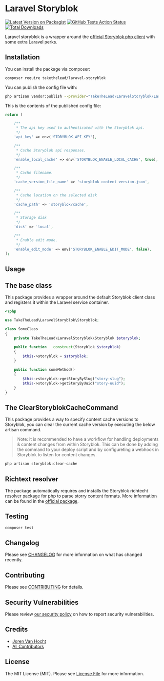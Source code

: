 # Laravel Storyblok

[![Latest Version on Packagist](https://img.shields.io/packagist/v/takethelead/laravel-storyblok.svg?style=flat-square)](https://packagist.org/packages/takethelead/laravel-storyblok)
[![GitHub Tests Action Status](https://img.shields.io/github/workflow/status/takethelead/laravel-storyblok/Tests?label=tests)](https://github.com/takethelead/laravel-storyblok/actions?query=workflow%3ATests+branch%3Amaster)
[![Total Downloads](https://img.shields.io/packagist/dt/takethelead/laravel-storyblok.svg?style=flat-square)](https://packagist.org/packages/takethelead/laravel-storyblok)

Laravel storyblok is a wrapper around the [official Storyblok php client](https://github.com/storyblok/php-client) with some extra Laravel perks.

## Installation

You can install the package via composer:

```bash
composer require takethelead/laravel-storyblok
```

You can publish the config file with:
```bash
php artisan vendor:publish --provider="TakeTheLead\LaravelStoryblok\LaravelStoryblokServiceProvider" --tag="config"
```

This is the contents of the published config file:

```php
return [

    /**
     * The api key used to authenticated with the Storyblok api.
     */
    'api_key' => env('STORYBLOK_API_KEY'),

    /**
     * Cache Storyblok api responses.
     */
    'enable_local_cache' => env('STORYBLOK_ENABLE_LOCAL_CACHE', true),

    /**
     * Cache filename.
     */
    'cache_version_file_name' => 'storyblok-content-version.json',

    /**
     * Cache location on the selected disk
     */
    'cache_path' => 'storyblok/cache',

    /**
     * Storage disk
     */
    'disk' => 'local',

    /**
     * Enable edit mode.
     */
    'enable_edit_mode' => env('STORYBLOK_ENABLE_EDIT_MODE', false),
];
```

## Usage

## The base class

This package provides a wrapper around the default Storyblok client class and registers it within the Laravel service container.

```php
<?php

use TakeTheLead\LaravelStoryblok\Storyblok;

class SomeClass
{
    private TakeTheLead\LaravelStoryblok\Storyblok $storyblok;

    public function __construct(Storyblok $storyblok)
    {
        $this->storyblok = $storyblok;
    }
    
    public function someMethod()
    {
        $this->storyblok->getStoryBySlug("story-slug");
        $this->storyblok->getStoryByUuid("story-uuid");
    }
}
```

## The ClearStoryblokCacheCommand

This package provides a way to specify content cache versions to Storyblok, you can clear the current cache version by executing the below artisan command.

> Note: it is recommended to have a workflow for handling deployments & content changes from within Storyblok.
> This can be done by adding the command to your deploy script and by configureting a webhook in Storyblok to listen for content changes.

```bash
php artisan storyblok:clear-cache
``` 

## Richtext resolver

The package automatically requires and installs the Storyblok richtecht resolver package for php to parse storry content formats.
More information can be found in the [official package](https://github.com/storyblok/storyblok-php-richtext-renderer).

## Testing

```bash
composer test
```

## Changelog

Please see [CHANGELOG](CHANGELOG.md) for more information on what has changed recently.

## Contributing

Please see [CONTRIBUTING](.github/CONTRIBUTING.md) for details.

## Security Vulnerabilities

Please review [our security policy](../../security/policy) on how to report security vulnerabilities.

## Credits

- [Joren Van Hocht](https://github.com/TakeTheLead)
- [All Contributors](../../contributors)

## License

The MIT License (MIT). Please see [License File](LICENSE.md) for more information.
